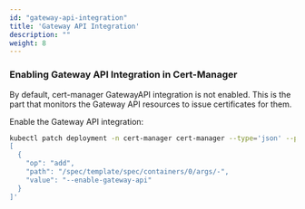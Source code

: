 ```yaml
---
id: "gateway-api-integration"
title: 'Gateway API Integration'
description: ""
weight: 8
---
```


### Enabling Gateway API Integration in Cert-Manager

By default, cert-manager GatewayAPI integration is not enabled. This is the part that monitors the Gateway API resources to issue certificates for them.

Enable the Gateway API integration:

```bash
kubectl patch deployment -n cert-manager cert-manager --type='json' --patch '
[
  {
    "op": "add",
    "path": "/spec/template/spec/containers/0/args/-",
    "value": "--enable-gateway-api"
  }
]'
```
